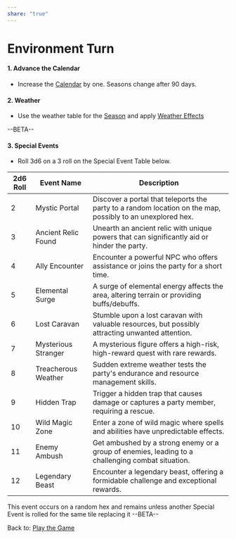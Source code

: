```yaml
---
share: "true"
---
```



# Environment Turn

#### 1. Advance the Calendar
- Increase the [Calendar](Calendar.md) by one. Seasons change after 90 days.

#### 2. Weather
- Use the weather table for the [Season](Season.md) and apply [Weather Effects](Weather%20Effects.md)

--BETA--
#### 3. Special Events
- Roll 3d6 on a 3 roll on the Special Event Table below.

| 2d6 Roll | Event Name | Description |
|----------|------------|-------------|
| 2        | Mystic Portal | Discover a portal that teleports the party to a random location on the map, possibly to an unexplored hex. |
| 3        | Ancient Relic Found | Unearth an ancient relic with unique powers that can significantly aid or hinder the party. |
| 4        | Ally Encounter | Encounter a powerful NPC who offers assistance or joins the party for a short time. |
| 5        | Elemental Surge | A surge of elemental energy affects the area, altering terrain or providing buffs/debuffs. |
| 6        | Lost Caravan | Stumble upon a lost caravan with valuable resources, but possibly attracting unwanted attention. |
| 7        | Mysterious Stranger | A mysterious figure offers a high-risk, high-reward quest with rare rewards. |
| 8        | Treacherous Weather | Sudden extreme weather tests the party's endurance and resource management skills. |
| 9        | Hidden Trap | Trigger a hidden trap that causes damage or captures a party member, requiring a rescue. |
| 10       | Wild Magic Zone | Enter a zone of wild magic where spells and abilities have unpredictable effects. |
| 11       | Enemy Ambush | Get ambushed by a strong enemy or a group of enemies, leading to a challenging combat situation. |
| 12       | Legendary Beast | Encounter a legendary beast, offering a formidable challenge and exceptional rewards. |
This event occurs on a random hex and remains unless another Special Event is rolled for the same tile replacing it
--BETA--

Back to: [Play the Game](Play%20the%20Game.md)